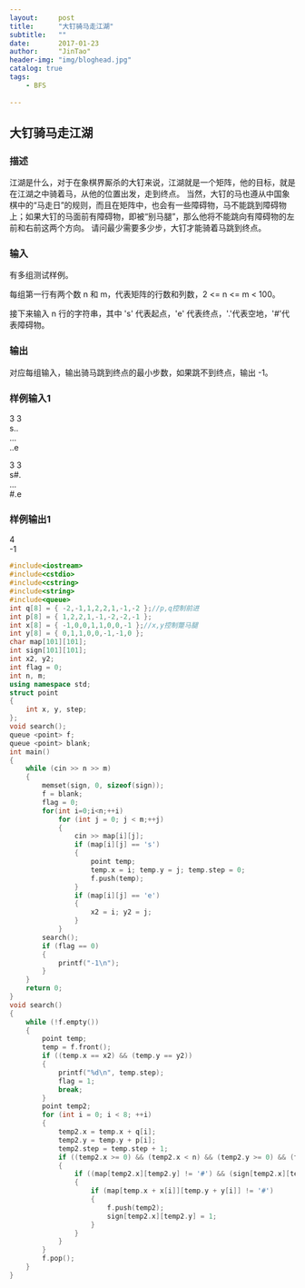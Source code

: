 ```yaml
---
layout:     post
title:      "大钉骑马走江湖"
subtitle:   ""
date:       2017-01-23
author:     "JinTao"
header-img: "img/bloghead.jpg"
catalog: true
tags:
    - BFS
    
---
```


## 大钉骑马走江湖

### 描述
江湖是什么，对于在象棋界厮杀的大钉来说，江湖就是一个矩阵，他的目标，就是在江湖之中骑着马，从他的位置出发，走到终点。
当然，大钉的马也遵从中国象棋中的“马走日”的规则，而且在矩阵中，也会有一些障碍物，马不能跳到障碍物上；如果大钉的马面前有障碍物，即被“别马腿”，那么他将不能跳向有障碍物的左前和右前这两个方向。
请问最少需要多少步，大钉才能骑着马跳到终点。

### 输入
有多组测试样例。

每组第一行有两个数 n 和 m，代表矩阵的行数和列数，2 <= n <= m < 100。

接下来输入 n 行的字符串，其中 's' 代表起点，'e' 代表终点，'.'代表空地，'#'代表障碍物。

### 输出
对应每组输入，输出骑马跳到终点的最小步数，如果跳不到终点，输出 -1。

### 样例输入1 
3 3<br>
s..<br>
...<br>
..e<br>

3 3<br>
s#.<br>
...<br>
#.e<br>

### 样例输出1 
4<br>
-1

``` cpp
#include<iostream>
#include<cstdio>
#include<cstring>
#include<string>
#include<queue>
int q[8] = { -2,-1,1,2,2,1,-1,-2 };//p,q控制前进
int p[8] = { 1,2,2,1,-1,-2,-2,-1 };
int x[8] = { -1,0,0,1,1,0,0,-1 };//x,y控制蹩马腿
int y[8] = { 0,1,1,0,0,-1,-1,0 };
char map[101][101];
int sign[101][101];
int x2, y2;
int flag = 0;
int n, m;
using namespace std;
struct point
{
	int x, y, step;
};
void search();
queue <point> f;
queue <point> blank;
int main()
{
	while (cin >> n >> m)
	{
		memset(sign, 0, sizeof(sign));
		f = blank;
		flag = 0;
		for(int i=0;i<n;++i)
			for (int j = 0; j < m;++j)
			{
				cin >> map[i][j];
				if (map[i][j] == 's')
				{
					point temp;
					temp.x = i; temp.y = j; temp.step = 0;
					f.push(temp);
				}
				if (map[i][j] == 'e')
				{
					x2 = i; y2 = j;
				}
			}
		search();
		if (flag == 0)
		{
			printf("-1\n");
		}
	}
	return 0;
}
void search()
{
	while (!f.empty())
	{
		point temp;
		temp = f.front();
		if ((temp.x == x2) && (temp.y == y2))
		{
			printf("%d\n", temp.step);
			flag = 1;
			break;
		}
		point temp2;
		for (int i = 0; i < 8; ++i)
		{
			temp2.x = temp.x + q[i];
			temp2.y = temp.y + p[i];
			temp2.step = temp.step + 1;
			if ((temp2.x >= 0) && (temp2.x < n) && (temp2.y >= 0) && (temp2.y < m))
			{
				if ((map[temp2.x][temp2.y] != '#') && (sign[temp2.x][temp2.y] != 1))
				{
					if (map[temp.x + x[i]][temp.y + y[i]] != '#')
					{
						f.push(temp2);
						sign[temp2.x][temp2.y] = 1;
					}
				}
			}
		}
		f.pop();
	}
}
```
